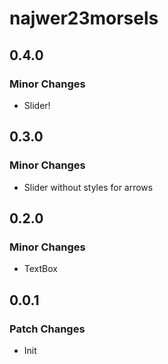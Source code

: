 # najwer23morsels

## 0.4.0

### Minor Changes

- Slider!

## 0.3.0

### Minor Changes

- Slider without styles for arrows

## 0.2.0

### Minor Changes

- TextBox

## 0.0.1

### Patch Changes

- Init
